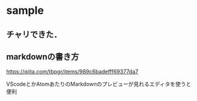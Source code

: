 # sample

## チャリできた．

## markdownの書き方
https://qiita.com/tbpgr/items/989c6badefff69377da7

VScodeとかAtomあたりのMarkdownのプレビューが見れるエディタを使うと便利
